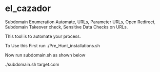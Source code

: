 # el_cazador
Subdomain Enumeration Automate, URLs, Parameter URLs, Open Redirect, Subdomain Takeover check, Sensitive Data Checks on URLs.


This tool is to automate your process.

To Use this First run ./Pre_Hunt_installations.sh

Now run subdomain.sh as shown below 

./subdomain.sh target.com
